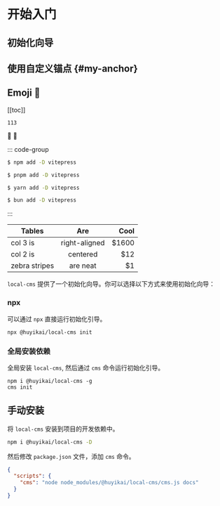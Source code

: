 # 开始入门

## 初始化向导

## 使用自定义锚点 {#my-anchor}

## Emoji 🎉

[[toc]]

`113`

:tada: :100:

::: code-group

```sh [npm]
$ npm add -D vitepress
```

```sh [pnpm]
$ pnpm add -D vitepress
```

```sh [yarn]
$ yarn add -D vitepress
```

```sh [bun]
$ bun add -D vitepress
```

:::

| Tables        |      Are      |  Cool |
| ------------- | :-----------: | ----: |
| col 3 is      | right-aligned | $1600 |
| col 2 is      |   centered    |   $12 |
| zebra stripes |   are neat    |    $1 |

`local-cms` 提供了一个初始化向导。你可以选择以下方式来使用初始化向导：

### npx

可以通过 `npx` 直接运行初始化引导。

```shell
npx @huyikai/local-cms init
```

### 全局安装依赖

全局安装 `local-cms`, 然后通过 `cms` 命令运行初始化引导。

```shell
npm i @huyikai/local-cms -g
cms init
```

## 手动安装

将 `local-cms` 安装到项目的开发依赖中。

```sh
npm i @huyikai/local-cms -D
```

然后修改 `package.json` 文件，添加 `cms` 命令。

```json
{
  "scripts": {
    "cms": "node node_modules/@huyikai/local-cms/cms.js docs"
  }
}
```

